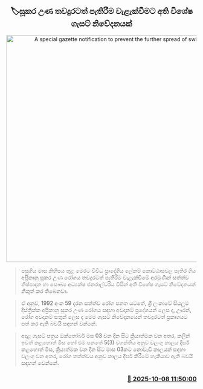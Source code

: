 <p align='center'><b><h2 align='center' title='A special gazette notification to prevent the further spread of swine flu'>🏷සූකර උණ තවදුරටත් පැතිරීම වැළැක්වීමට අති විශේෂ ගැසට් නිවේදනයක්</h2></b></p>
<p align='center'><img src='https://helakuru.sgp1.cdn.digitaloceanspaces.com/esana/images/lib/pig-tt.jpg' width='600' alt='A special gazette notification to prevent the further spread of swine flu'></p>

> පසුගිය මාස කිහිපය තුළ මෙරට විවිධ ප්‍රාදේශීය ලේකම් කොට්ඨාසවල පැතිර ගිය අප්‍රිකානු සූකර උණ රෝගය තවදුරටත් පැතිරීම වැළැක්වීමේ අරමුණින් සත්ත්ව නිෂ්පාදන හා සෞඛ්‍ය අධ්‍යක්ෂ ජනරාල්වරිය විසින් අති විශේෂ ගැසට් නිවේදනයක් නිකුත් කර තිබෙනවා.

> ඒ අනුව, 1992 අංක 59 දරන සත්ත්ව රෝග පනත යටතේ, ශ්‍රී ලංකාවේ සියලුම දිස්ත්‍රික්ක අප්‍රිකානු සූකර උණ රෝගය සඳහා අවදානම් ප්‍රදේශයන් ලෙස ද, ඌරන්, රෝග අවදානම් සතුන් ලෙස ද මෙම ගැසට් නිවේදනයෙන් තවදුරටත් ප්‍රකාශයට පත් කර ඇති බවයි සඳහන් වන්නේ.

> අදාළ ගැසට් පත්‍රය ඔක්තෝබර් මස 03 වන දින සිට ක්‍රියාත්මක වන අතර, කලින් ඉවත් කළහොත් මිස හෝ එම පනතේ 5(3) වගන්තිය අනුව වලංගු කාලය දීර්ඝ කළහොත් මිස, ක්‍රියාත්මක වන දින සිට මාස 03කට නොවැඩි කාලයක් සඳහා වලංගු වන අතර, රෝග තත්ත්වය අනුව කාලය දීර්ඝ කිරීමේ හැකියාව ඇති බවයි සඳහන් වෙන්නේ.



<h3 align='right'><a href='https://www.helakuru.lk/esana/p/114292/'>📅 2025-10-08 11:50:00</a></h3>

